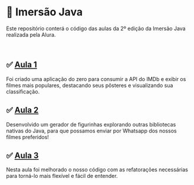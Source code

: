 # 🤿 Imersão Java
Este repositório conterá o código das aulas da 2º edição da Imersão Java realizada pela Alura.

<br>

## ✅ [Aula 1](aula-1)
Foi criado uma aplicação do zero para consumir a API do IMDb e exibir os filmes mais populares, destacando seus pôsteres e visualizando sua classificação.

## ✅ [Aula 2](aula-2)
Desenvolvido um gerador de figurinhas explorando outras bibliotecas nativas do Java, para que possamos enviar por Whatsapp dos nossos filmes preferidos!

## ✅ [Aula 3](aula-3)
Nesta aula foi melhorado o nosso código com as refatorações necessárias para torná-lo mais flexível e fácil de entender.
